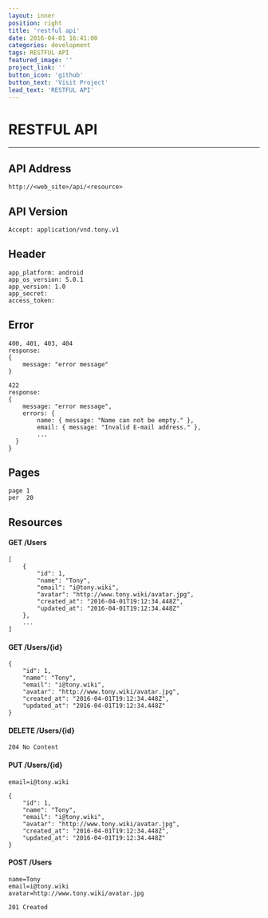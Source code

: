 ```yaml
---
layout: inner
position: right
title: 'restful api'
date: 2016-04-01 16:41:00
categories: development
tags: RESTFUL API
featured_image: ''
project_link: ''
button_icon: 'github'
button_text: 'Visit Project'
lead_text: 'RESTFUL API'
---
```


# RESTFUL API

---

## API Address

	http://<web_site>/api/<resource>

## API Version

	Accept: application/vnd.tony.v1

## Header

	app_platform: android
	app_os_version: 5.0.1
	app_version: 1.0
	app_secret:
	access_token:

## Error
	
	400, 401, 403, 404 
	response:
	{
	    message: "error message"
	}

	422
	response:
	{
	    message: "error message",
	    errors: {
	        name: { message: "Name can not be empty." },
	        email: { message: "Invalid E-mail address." },
	        ...
	  }
	}

## Pages

	page 1
	per  20

## Resources

#### GET /Users

	[
	    {
	        "id": 1,
	        "name": "Tony",
	        "email": "i@tony.wiki",
	        "avatar": "http://www.tony.wiki/avatar.jpg",
	        "created_at": "2016-04-01T19:12:34.448Z",
	        "updated_at": "2016-04-01T19:12:34.448Z"
	    },
	    ...
	]

#### GET /Users/{id}

	{
	    "id": 1,
	    "name": "Tony",
	    "email": "i@tony.wiki",
	    "avatar": "http://www.tony.wiki/avatar.jpg",
	    "created_at": "2016-04-01T19:12:34.448Z",
	    "updated_at": "2016-04-01T19:12:34.448Z"
	}

#### DELETE /Users/{id}
	
	204 No Content

#### PUT /Users/{id}

	email=i@tony.wiki

	{
	    "id": 1,
	    "name": "Tony",
	    "email": "i@tony.wiki",
	    "avatar": "http://www.tony.wiki/avatar.jpg",
	    "created_at": "2016-04-01T19:12:34.448Z",
	    "updated_at": "2016-04-01T19:12:34.448Z"
	}

#### POST /Users

	name=Tony
	email=i@tony.wiki
	avatar=http://www.tony.wiki/avatar.jpg

	201 Created

